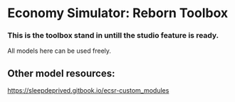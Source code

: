 # Economy Simulator: Reborn Toolbox
### This is the toolbox stand in untill the studio feature is ready. 
All models here can be used freely.
## Other model resources:
https://sleepdeprived.gitbook.io/ecsr-custom_modules
